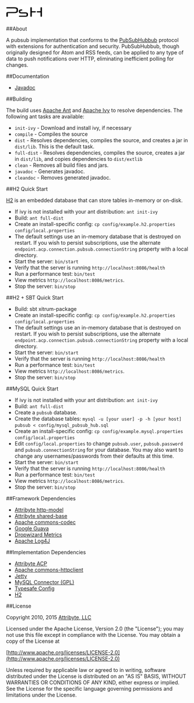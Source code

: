![Logo](/admin/htdocs/img/PsHLogo.png)

##About

A pubsub implementation that conforms to the [PubSubHubbub](https://pubsubhubbub.googlecode.com/git/pubsubhubbub-core-0.4.html)
protocol with extensions for authentication and security. PubSubHubbub, though originally designed for Atom and RSS feeds,
can be applied to any type of data to push notifications over HTTP, eliminating
inefficient polling for changes.

##Documentation

* [Javadoc](https://www.attribyte.org/projects/pubsubhub/javadoc/index.html)

##Building

The build uses [Apache Ant](http://ant.apache.org/) and
[Apache Ivy](https://ant.apache.org/ivy/) to resolve dependencies. The following ant tasks
are available:

* `init-ivy` - Download and install ivy, if necessary
* `compile` - Compiles the source
* `dist` - Resolves dependencies, compiles the source, and creates a jar in `dist/lib`. This is the default task.
* `full-dist` - Resolves dependencies, compiles the source, creates a jar in `dist/lib`, and copies dependencies to `dist/extlib`
* `clean` - Removes all build files and jars.
* `javadoc` - Generates javadoc.
* `cleandoc` - Removes generated javadoc.

##H2 Quick Start

[H2](http://www.h2database.com/html/main.html) is an embedded database that can store tables in-memory
or on-disk.

* If ivy is not installed with your ant distribution: `ant init-ivy`
* Build: `ant full-dist`
* Create an install-specific config: `cp config/example.h2.properties config/local.properties`
* The default settings use an in-memory database that is destroyed on restart. If you wish to persist
  subscriptions, use the alternate `endpoint.acp.connection.pubsub.connectionString` property with
  a local directory.
* Start the server: `bin/start`
* Verify that the server is running `http://localhost:8086/health`
* Run a performance test: `bin/test`
* View metrics `http://localhost:8086/metrics`.
* Stop the server: `bin/stop`

##H2 + SBT Quick Start

* Build: sbt xitrum-package
* Create an install-specific config: `cp config/example.h2.properties config/local.properties`
* The default settings use an in-memory database that is destroyed on restart. If you wish to persist
  subscriptions, use the alternate `endpoint.acp.connection.pubsub.connectionString` property with
  a local directory.
* Start the server: `bin/start`
* Verify that the server is running `http://localhost:8086/health`
* Run a performance test: `bin/test`
* View metrics `http://localhost:8086/metrics`.
* Stop the server: `bin/stop`


##MySQL Quick Start

* If ivy is not installed with your ant distribution: `ant init-ivy`
* Build: `ant full-dist`
* Create a `pubsub` database.
* Create the database tables: `mysql -u [your user] -p -h [your host] pubsub < config/mysql_pubsub_hub.sql`
* Create an install-specific config: `cp config/example.mysql.properties config/local.properties`
* Edit `config/local.properties` to change `pubsub.user`, `pubsub.password` and `pubsub.connectionString` for your database.
  You may also want to change any usernames/passwords from their defaults at this time.
* Start the server: `bin/start`
* Verify that the server is running `http://localhost:8086/health`
* Run a performance test: `bin/test`
* View metrics `http://localhost:8086/metrics`.
* Stop the server: `bin/stop`


##Framework Dependencies

* [Attribyte http-model](https://github.com/attribyte/http-model)
* [Attribyte shared-base](https://github.com/attribyte/shared-base)
* [Apache commons-codec](http://commons.apache.org/proper/commons-codec/)
* [Google Guava](https://code.google.com/p/guava-libraries/)
* [Dropwizard Metrics](http://metrics.codahale.com/)
* [Apache Log4J](http://logging.apache.org/log4j/2.x/)

##Implementation Dependencies

* [Attribyte ACP](https://github.com/attribyte/acp)
* [Apache commons-httpclient](http://hc.apache.org/httpclient-3.x/)
* [Jetty](http://www.eclipse.org/jetty/documentation/current/)
* [MySQL Connector (GPL)](http://dev.mysql.com/downloads/connector/j/)
* [Typesafe Config](https://github.com/typesafehub/config)
* [H2](http://www.h2database.com/html/main.html)

##License

Copyright 2010, 2015 [Attribyte, LLC](https://attribyte.com)

Licensed under the Apache License, Version 2.0 (the "License");
you may not use this file except in compliance with the License.
You may obtain a copy of the License at

[http://www.apache.org/licenses/LICENSE-2.0](http://www.apache.org/licenses/LICENSE-2.0)

Unless required by applicable law or agreed to in writing, software distributed under the License is distributed on an "AS IS" BASIS,
WITHOUT WARRANTIES OR CONDITIONS OF ANY KIND, either express or implied.
See the License for the specific language governing permissions and limitations under the License.
